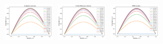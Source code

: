<div style="display: flex; justify-content: space-around;">
  <img src="https://github.com/JanAlexanderZak/heat_equation_solutions/blob/main/src/plots/analytical_solution.png" alt="Image 1" width="30%" />
  <img src="https://github.com/JanAlexanderZak/heat_equation_solutions/blob/main/src/plots/FDM_solution.png" alt="Image 2" width="30%" />
  <img src="https://github.com/JanAlexanderZak/heat_equation_solutions/blob/main/src/plots/pinn_solution.png" alt="Image 3" width="30%" />
</div>